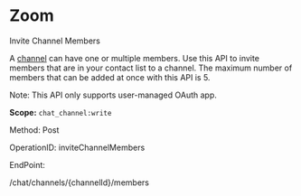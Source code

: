 #     Zoom


Invite Channel Members

A [channel](https://support.zoom.us/hc/en-us/articles/200912909-Getting-Started-With-Channels-Group-Messaging-) can have one or multiple members. Use this API to invite members that are in your contact list to a channel. The maximum number of members that can be added at once with this API is 5. 

Note: This API only supports user-managed OAuth app.

**Scope:** `chat_channel:write`
 

Method: Post

OperationID: inviteChannelMembers

EndPoint:

/chat/channels/{channelId}/members
